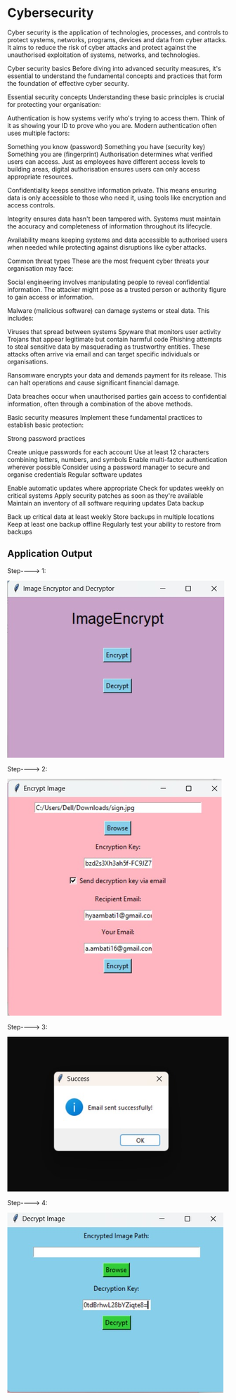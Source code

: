 # Cybersecurity

Cyber security is the application of technologies, processes, and controls to protect systems, networks, programs, devices and data from cyber attacks. It aims to reduce the risk of cyber attacks and protect against the unauthorised exploitation of systems, networks, and technologies.

Cyber security basics
Before diving into advanced security measures, it's essential to understand the fundamental concepts and practices that form the foundation of effective cyber security.

Essential security concepts
Understanding these basic principles is crucial for protecting your organisation:

Authentication is how systems verify who's trying to access them. Think of it as showing your ID to prove who you are. Modern authentication often uses multiple factors:

Something you know (password)
Something you have (security key)
Something you are (fingerprint)
Authorisation determines what verified users can access. Just as employees have different access levels to building areas, digital authorisation ensures users can only access appropriate resources.

Confidentiality keeps sensitive information private. This means ensuring data is only accessible to those who need it, using tools like encryption and access controls.

Integrity ensures data hasn't been tampered with. Systems must maintain the accuracy and completeness of information throughout its lifecycle.

Availability means keeping systems and data accessible to authorised users when needed while protecting against disruptions like cyber attacks.

Common threat types
These are the most frequent cyber threats your organisation may face:

Social engineering involves manipulating people to reveal confidential information. The attacker might pose as a trusted person or authority figure to gain access or information.

Malware (malicious software) can damage systems or steal data. This includes:

Viruses that spread between systems
Spyware that monitors user activity
Trojans that appear legitimate but contain harmful code
Phishing attempts to steal sensitive data by masquerading as trustworthy entities. These attacks often arrive via email and can target specific individuals or organisations.

Ransomware encrypts your data and demands payment for its release. This can halt operations and cause significant financial damage.

Data breaches occur when unauthorised parties gain access to confidential information, often through a combination of the above methods.

Basic security measures
Implement these fundamental practices to establish basic protection:

Strong password practices

Create unique passwords for each account
Use at least 12 characters combining letters, numbers, and symbols
Enable multi-factor authentication wherever possible
Consider using a password manager to secure and organise credentials
Regular software updates

Enable automatic updates where appropriate
Check for updates weekly on critical systems
Apply security patches as soon as they're available
Maintain an inventory of all software requiring updates
Data backup

Back up critical data at least weekly
Store backups in multiple locations
Keep at least one backup offline
Regularly test your ability to restore from backups



## Application Output

Step----> 1:

![image alt](https://github.com/BhavishyaA516/Image-Encryption/blob/e37c3a40762ed913bf3f84efb17d1d011b4d52fb/ApplicationOutputs/Step---1.jpg)

Step----> 2:

![image alt](https://github.com/BhavishyaA516/Image-Encryption/blob/b7653664294731731d76da76bd06b4d4c2974ed5/ApplicationOutputs/Step---2.jpg)

Step----> 3:

![image alt](https://github.com/BhavishyaA516/Image-Encryption/blob/f986ea7e3646333dc474e58991e9d90973627c1b/ApplicationOutputs/Step---3.jpg)

Step----> 4:

![image alt](https://github.com/BhavishyaA516/Image-Encryption/blob/312666e5fa5af2d0b0d839d8be573a61fcc8e022/ApplicationOutputs/Step---4.jpg)

